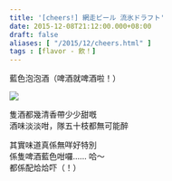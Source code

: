 ```yaml
---
title: '[cheers!] 網走ビール 流氷ドラフト'
date: 2015-12-08T21:12:00.000+08:00
draft: false
aliases: [ "/2015/12/cheers.html" ]
tags : [flavor - 飲！]
---
```


藍色泡泡酒（啤酒就啤酒啦！）  

![](/images/abashiridraft.jpg)

隻酒都幾清香帶少少甜嘅  
酒味淡淡咁，隊五十枝都無可能醉  
  
其實味道真係無咩好特別  
係隻啤酒藍色咁囉...... 哈～  
都係配烚烚吓（！）
